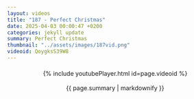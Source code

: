 ```yaml
---
layout: videos
title: "187 - Perfect Christmas"
date: 2025-04-03 00:00:47 +0200
categories: jekyll update
summary: Perfect Christmas
thumbnail: "../assets/images/187vid.png"
videoid: QoygksS39W8
---
```


<div style="text-align: center; margin-top: 20px;">
  {% include youtubePlayer.html id=page.videoid %}
  <p style="margin-top: 15px; font-size: 1.2em; color: #333;">
    <p>{{ page.summary | markdownify }}</p>
  </p>
</div>
